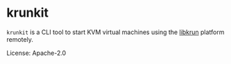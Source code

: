 # krunkit

`krunkit` is a CLI tool to start KVM virtual machines using the [libkrun](https://github.com/containers/libkrun) platform remotely.

License: Apache-2.0
